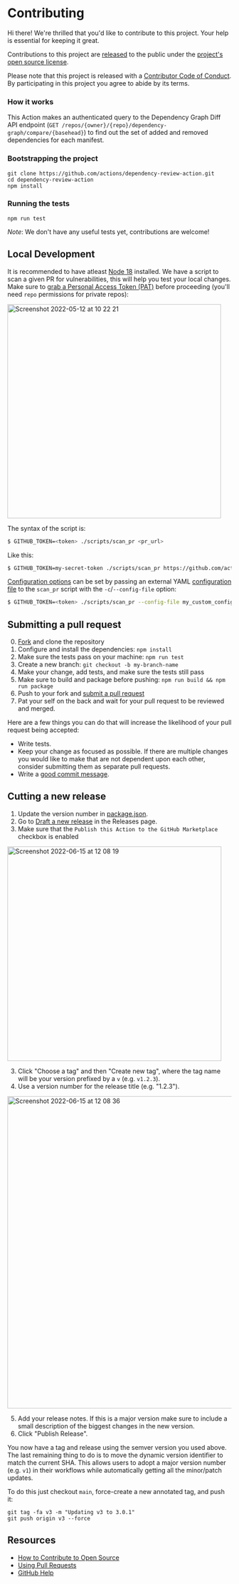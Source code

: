 # Contributing

[fork]: https://github.com/actions/dependency-review-action/fork
[pr]: https://github.com/actions/dependency-review-action/compare
[code-of-conduct]: CODE_OF_CONDUCT.md

Hi there! We're thrilled that you'd like to contribute to this project. Your help is essential for keeping it great.

Contributions to this project are
[released](https://help.github.com/articles/github-terms-of-service/#6-contributions-under-repository-license)
to the public under the [project's open source license](LICENSE).

Please note that this project is released with a [Contributor Code of
Conduct][code-of-conduct]. By participating in this project you agree
to abide by its terms.

### How it works

This Action makes an authenticated query to the Dependency Graph Diff
API endpoint (`GET /repos/{owner}/{repo}/dependency-graph/compare/{basehead}`)
to find out the set of added and removed dependencies for each manifest.

### Bootstrapping the project

```
git clone https://github.com/actions/dependency-review-action.git
cd dependency-review-action
npm install
```

### Running the tests

```
npm run test
```

_Note_: We don't have any useful tests yet, contributions are welcome!

## Local Development

It is recommended to have atleast [Node 18](https://nodejs.org/en/) installed.
We have a script to scan a given PR for vulnerabilities, this will
help you test your local changes. Make sure to [grab a Personal Access Token (PAT)](https://github.com/settings/tokens) before proceeding (you'll need `repo` permissions for private repos):

<img width="480" alt="Screenshot 2022-05-12 at 10 22 21" src="https://user-images.githubusercontent.com/2161/168026161-16788a0a-b6c8-428e-bb6a-83ea2a403070.png">

The syntax of the script is:

```sh
$ GITHUB_TOKEN=<token> ./scripts/scan_pr <pr_url>
```

Like this:

```sh
$ GITHUB_TOKEN=my-secret-token ./scripts/scan_pr https://github.com/actions/dependency-review-action/pull/3
```

[Configuration options](README.md#configuration-options) can be set by
passing an external YAML [configuration file](README.md#configuration-file) to the
`scan_pr` script with the `-c`/`--config-file` option:

```sh
$ GITHUB_TOKEN=<token> ./scripts/scan_pr --config-file my_custom_config.yml <pr_url>
```

## Submitting a pull request

0. [Fork][fork] and clone the repository
1. Configure and install the dependencies: `npm install`
2. Make sure the tests pass on your machine: `npm run test`
3. Create a new branch: `git checkout -b my-branch-name`
4. Make your change, add tests, and make sure the tests still pass
5. Make sure to build and package before pushing: `npm run build && npm run package`
6. Push to your fork and [submit a pull request][pr]
7. Pat your self on the back and wait for your pull request to be reviewed and merged.

Here are a few things you can do that will increase the likelihood of your pull request being accepted:

- Write tests.
- Keep your change as focused as possible. If there are multiple changes you would like to make that are not dependent upon each other, consider submitting them as separate pull requests.
- Write a [good commit message](http://tbaggery.com/2008/04/19/a-note-about-git-commit-messages.html).

## Cutting a new release

1. Update the version number in [package.json](https://github.com/actions/dependency-review-action/blob/main/package.json).
1. Go to [Draft a new
   release](https://github.com/actions/dependency-review-action/releases/new)
   in the Releases page.
1. Make sure that the `Publish this Action to the GitHub Marketplace`
   checkbox is enabled

<img width="481" alt="Screenshot 2022-06-15 at 12 08 19" src="https://user-images.githubusercontent.com/2161/173822484-4b60d8b4-c674-4bff-b5ff-b0c4a3650ab7.png">

3. Click "Choose a tag" and then "Create new tag", where the tag name
   will be your version prefixed by a `v` (e.g. `v1.2.3`).
4. Use a version number for the release title (e.g. "1.2.3").

<img width="700" alt="Screenshot 2022-06-15 at 12 08 36" src="https://user-images.githubusercontent.com/2161/173822548-33ab3432-d679-4dc1-adf8-b50fdaf47de3.png">

5. Add your release notes. If this is a major version make sure to
   include a small description of the biggest changes in the new version.
6. Click "Publish Release".

You now have a tag and release using the semver version you used
above. The last remaining thing to do is to move the dynamic version
identifier to match the current SHA. This allows users to adopt a
major version number (e.g. `v1`) in their workflows while
automatically getting all the
minor/patch updates.

To do this just checkout `main`, force-create a new annotated tag, and push it:

```
git tag -fa v3 -m "Updating v3 to 3.0.1"
git push origin v3 --force
```

## Resources

- [How to Contribute to Open Source](https://opensource.guide/how-to-contribute/)
- [Using Pull Requests](https://help.github.com/articles/about-pull-requests/)
- [GitHub Help](https://help.github.com)
